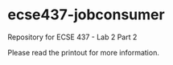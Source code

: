# ecse437-jobconsumer
Repository for ECSE 437 - Lab 2 Part 2

Please read the printout for more information.
